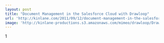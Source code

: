 ```yaml
---
layout: post
title: "Document Management in the Salesforce Cloud with Drawloop"
url: 'http://kinlane.com/2011/09/12/document-management-in-the-salesforce-cloud-with-drawloop/'
image: 'http://kinlane-productions.s3.amazonaws.com/mimeo/drawloop/Drawloop-Logo.jpg'
---
```


1